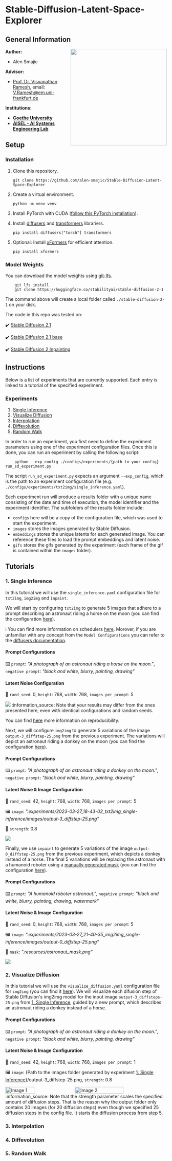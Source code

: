 # Stable-Diffusion-Latent-Space-Explorer

## General Information
<img align="right" width="300" height="" src="https://upload.wikimedia.org/wikipedia/commons/1/1e/Logo-Goethe-University-Frankfurt-am-Main.svg">

**Author:**
* Alen Smajic

**Advisor:**
* [Prof. Dr. Visvanathan Ramesh](http://www.ccc.cs.uni-frankfurt.de/people/), email: V.Ramesh@em.uni-frankfurt.de

**Institutions:**
  * **[Goethe University](http://www.informatik.uni-frankfurt.de/index.php/en/)**
  * **[AISEL - AI Systems Engineering Lab](http://www.ccc.cs.uni-frankfurt.de/)**


## Setup
### Installation
1. Clone this repository.

       git clone https://github.com/alen-smajic/Stable-Diffusion-Latent-Space-Explorer
       
2. Create a virtual environment.

       python -m venv venv
       
3. Install PyTorch with CUDA ([follow this PyTorch installation](https://pytorch.org/get-started/locally/)).
       
4. Install [diffusers](https://huggingface.co/docs/diffusers/index) and [transformers](https://huggingface.co/docs/transformers/index) librariers.

       pip install diffusers["torch"] transformers
       
5. Optional: Install [xFormers](https://github.com/facebookresearch/xformers) for efficient attention.

       pip install xformers
       
### Model Weights
You can download the model weights using [git-lfs](https://git-lfs.com/).

        git lfs install
        git clone https://huggingface.co/stabilityai/stable-diffusion-2-1
        
The command above will create a local folder called ```./stable-diffusion-2-1``` on your disk.

The code in this repo was tested on: 

:heavy_check_mark: [Stable Diffusion 2.1](https://huggingface.co/stabilityai/stable-diffusion-2-1)

:heavy_check_mark: [Stable Diffusion 2.1 base](https://huggingface.co/stabilityai/stable-diffusion-2-1-base)

:heavy_check_mark: [Stable Diffusion 2 Inpainting](https://huggingface.co/stabilityai/stable-diffusion-2-inpainting)


## Instructions
Below is a list of experiments that are currently supported. Each entry is linked to a tutorial of the specified experiment.

### Experiments
1. [Single Inference](#1-single-inference)
2. [Visualize Diffusion](#2-visualize-diffusion)
3. [Interpolation](#3-interpolation)
4. [Diffevolution](#4-diffevolution)
5. [Random Walk](#5-random-walk)

In order to run an experiment, you first need to define the experiment parameters using one of the experiment configuration files. Once this is done, you can run an experiment by calling the following script:

        python --exp_config ./configs/experiments/{path to your config} run_sd_experiment.py
        
The script ```run_sd_experiment.py``` expects an argument ```--exp_config```, which is the path to an experiment configuration file (e.g. ```./configs/experiments/txt2img/single_inference.yaml```). 

Each experiment run will produce a results folder with a unique name consisting of the date and time of execution, the model identifier and the experiment identifier. The subfolders of the results folder include:
 - ```configs``` here will be a copy of the configuration file, which was used to start the experiment.
 - ```images``` stores the images generated by Stable Diffusion.
 - ```embeddings``` stores the unique latents for each generated image. You can reference these files to load the prompt embeddings and latent noise.
  - ```gifs``` stores the gifs generated by the experiment (each frame of the gif is contained within the ```images``` folder). 


## Tutorials
### 1. Single Inference
In this tutorial we will use the ```single_inference.yaml``` configuration file for ```txt2img```, ```img2img``` and ```inpaint```. 

We will start by configuring ```txt2img``` to generate 5 images that adhere to a prompt describing an astronaut riding a horse on the moon (you can find the configuration [here](https://github.com/alen-smajic/Stable-Diffusion-Latent-Space-Explorer/blob/main/configs/experiments/txt2img/single_inference.yaml)).

:information_source: You can find more information on schedulers [here](https://huggingface.co/docs/diffusers/using-diffusers/schedulers). Morover, if you are unfamiliar with any concept from the ```Model Configurations``` you can refer to the [diffusers documentation](https://huggingface.co/docs/diffusers/index).

#### Prompt Configurations

:keyboard: ```prompt```: *"A photograph of an astronaut riding a horse on the moon."*, ```negative prompt```: *"black and white, blurry, painting, drawing"*

#### Latent Noise Configuration

:seedling: ```rand_seed```: 0, ```height```: 768, ```width```: 768, ```images per prompt```: 5

<img width="" height="" src="resources/images_for_readme/txt2img_single_inference.png">
:information_source: Note that your results may differ from the ones presented here, even with identical configurations and random seeds. 

You can find [here](https://huggingface.co/docs/diffusers/using-diffusers/reproducibility) more information on reproducibility.

Next, we will configure ```img2img``` to generate 5 variations of the image ```output-3_diffstep-25.png``` from the previous experiment. The variations will
depict an astronaut riding a donkey on the moon (you can find the configuration [here](https://github.com/alen-smajic/Stable-Diffusion-Latent-Space-Explorer/blob/main/configs/experiments/img2img/single_inference.yaml)).

#### Prompt Configurations

:keyboard: ```prompt```: *"A photograph of an astronaut riding a donkey on the moon."*, ```negative prompt```: *"black and white, blurry, painting, drawing"*

#### Latent Noise & Image Configuration

:seedling: ```rand_seed```: 42, ```height```: 768, ```width```: 768, ```images per prompt```: 5

:framed_picture: ```image```: *".experiments/2023-03-27_18-43-02_txt2img_single-inference/images/output-3_diffstep-25.png"* 

:mechanical_arm: ```strength```: 0.8

<img width="" height="" src="resources/images_for_readme/img2img_single_inference.png">

Finally, we use ```inpaint``` to generate 5 variations of the image ```output-0_diffstep-25.png``` from the previous experiment, which depicts a donkey instead of a horse. The final 5 variations will be replacing the astronaut with a humanoid roboter using a [manually generated mask](https://github.com/alen-smajic/Stable-Diffusion-Latent-Space-Explorer/blob/main/resources/astronaut_mask.png) (you can find the configuration [here](https://github.com/alen-smajic/Stable-Diffusion-Latent-Space-Explorer/blob/main/configs/experiments/inpaint/single_inference.yaml)).

#### Prompt Configurations

:keyboard: ```prompt```: *"A humanoid roboter astronaut."*, ```negative prompt```: *"black and white, blurry, painting, drawing, watermark"*

#### Latent Noise & Image Configuration

:seedling: ```rand_seed```: 0, ```height```: 768, ```width```: 768, ```images per prompt```: 5

:framed_picture: ```image```: *".experiments/2023-03-27_21-40-35_img2img_single-inference/images/output-0_diffstep-25.png"* 

:black_square_button: ```mask```: *".resources/astronaut_mask.png"*

<img width="" height="" src="resources/images_for_readme/inpaint_single_inference.png">

### 2. Visualize Diffusion
In this tutorial we will use the ```visualize_diffusion.yaml``` configuration file for ```img2img``` (you can find it [here](https://github.com/alen-smajic/Stable-Diffusion-Latent-Space-Explorer/blob/main/configs/experiments/img2img/visualize_diffusion.yaml)). We will visualize each difusion step of Stable Diffusion's img2img model for the input image ```output-3_diffsteps-25.png``` from [1. Single Inference](#1-single-inference), guided by a new prompt, which describes an astronaut riding a donkey instead of a horse.

#### Prompt Configurations

:keyboard: ```prompt```: *"A photograph of an astronaut riding a donkey on the moon."*, ```negative prompt```: *"black and white, blurry, painting, drawing"*

#### Latent Noise & Image Configuration

:seedling: ```rand_seed```: 42, ```height```: 768, ```width```: 768, ```images per prompt```: 1

:framed_picture: ```image```: {Path to the images folder generated by experiment [1. Single Inference](#1-single-inference)}/output-3_diffstep-25.png, ```strength```: 0.8

<div style="display: flex;">
  <img src="resources/images_for_readme/img2img_visualize_diffusion.gif" alt="Image 1" width="43%">
  <img src="resources/images_for_readme/img2img_visualize_diffusion_grid.png" alt="Image 2" width="55%">
</div>
:information_source: Note that the strength parameter scales the specified amount of diffusion steps. That is the reason why the output folder only contains 20 images (for 20 diffusion steps) even though we specified 25 diffusion steps in the config file. It starts the diffusion process from step 5.

### 3. Interpolation
### 4. Diffevolution
### 5. Random Walk
